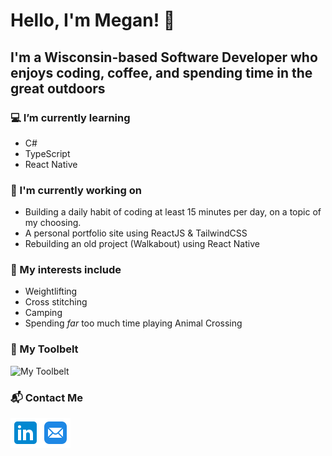 # Hello, I'm Megan! 👋


## I'm a Wisconsin-based Software Developer who enjoys coding, coffee, and spending time in the great outdoors

### 💻 I’m currently learning

- C#
- TypeScript
- React Native

### 💪 I'm currently working on

- Building a daily habit of coding at least 15 minutes per day, on a topic of my choosing.
- A personal portfolio site using ReactJS & TailwindCSS
- Rebuilding an old project (Walkabout) using React Native

### 💛 My interests include

- Weightlifting
- Cross stitching
- Camping
- Spending *far* too much time playing Animal Crossing

### 🔨 My Toolbelt

![My Toolbelt](https://skills.thijs.gg/icons?i=py,js,react,nextjs,mysql,html,css,docker,git)

### 📬 Contact Me

[![LinkedIn](assets/linkedin48.png)](https://www.linkedin.com/in/megan-cindric/)[![Email](assets/email48.png)](mailto:megancindric@gmail.com)

